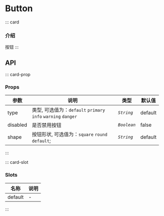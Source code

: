 # Button

::: card

### 介绍

按钮
:::

## API

::: card-prop

### Props

| 参数     | 说明                                                          | 类型        | 默认值  |
| -------- | ------------------------------------------------------------- | ----------- | ------- |
| type     | 类型, 可选值为：`default` `primary` `info` `warning` `danger` | _`String`_  | default |
| disabled | 是否禁用按钮                                                  | _`Boolean`_ | false   |
| shape    | 按钮形状, 可选值为：`square` `round` `default`;               | _`String`_  | default |

:::

::: card-slot

### Slots

| 名称    | 说明 |
| ------- | ---- |
| default | -    |

:::
